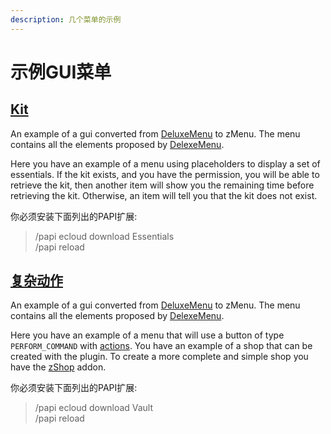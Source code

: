 ```yaml
---
description: 几个菜单的示例
---
```


# 示例GUI菜单

## [Kit](https://github.com/Maxlego08/zMenuExample/blob/master/kits.yml)

An example of a gui converted from [DeluxeMenu](https://wiki.helpch.at/clips-plugins/deluxemenus/example-gui-menus#kits) to zMenu. The menu contains all the elements proposed by [DelexeMenu](https://wiki.helpch.at/clips-plugins/deluxemenus/example-gui-menus#kits).

Here you have an example of a menu using placeholders to display a set of essentials. If the kit exists, and you have the permission, you will be able to retrieve the kit, then another item will show you the remaining time before retrieving the kit. Otherwise, an item will tell you that the kit does not exist.

你必须安装下面列出的PAPI扩展:

> /papi ecloud download Essentials\
> /papi reload

## [复杂动作](https://github.com/Maxlego08/zMenuExample/blob/master/complex\_actions.yml)

An example of a gui converted from [DeluxeMenu](https://wiki.helpch.at/clips-plugins/deluxemenus/files#requirements-menu) to zMenu. The menu contains all the elements proposed by [DelexeMenu](https://wiki.helpch.at/clips-plugins/deluxemenus/files#requirements-menu).

Here you have an example of a menu that will use a button of type `PERFORM_COMMAND` with [actions](configurations/buttons/#actions). You have an example of a shop that can be created with the plugin. To create a more complete and simple shop you have the [zShop](https://groupez.dev/resources/zshop.2) addon.

你必须安装下面列出的PAPI扩展:

> /papi ecloud download Vault\
> /papi reload
